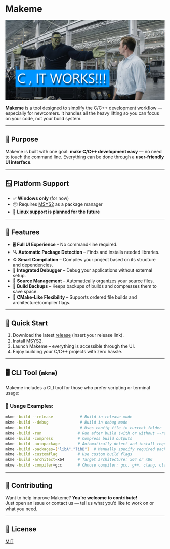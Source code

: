 # Makeme

![Makeme Banner](banner.webp)

**Makeme** is a tool designed to simplify the C/C++ development workflow — especially for newcomers. It handles all the heavy lifting so you can focus on your code, not your build system.

---

## 🎯 Purpose

Makeme is built with one goal: **make C/C++ development easy** — no need to touch the command line. Everything can be done through a **user-friendly UI interface**.

---

## 🪟 Platform Support

- ✅ **Windows only** (for now)  
- 📦 Requires [MSYS2](https://www.msys2.org/) as a package manager  
- 🐧 **Linux support is planned for the future**

---

## 🧰 Features

- 🖥️ **Full UI Experience** – No command-line required.
- 🔍 **Automatic Package Detection** – Finds and installs needed libraries.
- ⚙️ **Smart Compilation** – Compiles your project based on its structure and dependencies.
- 🐞 **Integrated Debugger** – Debug your applications without external setup.
- 📂 **Source Management** – Automatically organizes your source files.
- 💾 **Build Backups** – Keeps backups of builds and compresses them to save space.
- 🔧 **CMake-Like Flexibility** – Supports ordered file builds and architecture/compiler flags.

---

## 🚀 Quick Start

1. Download the latest [release](#) (insert your release link).
2. Install [MSYS2](https://www.msys2.org/).
3. Launch Makeme – everything is accessible through the UI.
4. Enjoy building your C/C++ projects with zero hassle.

---

## 🖥️ CLI Tool (`mkme`)

Makeme includes a CLI tool for those who prefer scripting or terminal usage:

### 🔧 Usage Examples:

```bash
mkme -build --release            # Build in release mode
mkme -build --debug              # Build in debug mode
mkme -build                      # Uses config file in current folder
mkme -build -run                # Run after build (with or without --release/--debug)
mkme -build -compress           # Compress build outputs
mkme -build -autopackage        # Automatically detect and install required packages
mkme -build -packages=["libA","libB"]  # Manually specify required packages
mkme -build -customflag         # Use custom build flags
mkme -build -architect=x64      # Target architecture: x64 or x86
mkme -build -compiler=gcc       # Choose compiler: gcc, g++, clang, clang++
```

---

## 🤝 Contributing

Want to help improve Makeme? **You’re welcome to contribute!**  
Just open an issue or contact us — tell us what you’d like to work on or what you need.

---

## 📄 License

[MIT](LICENSE)
